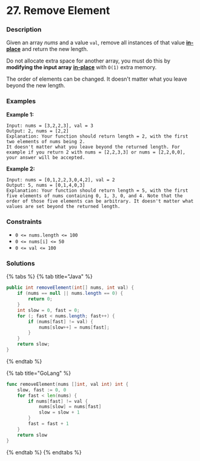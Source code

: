 # 27. Remove Element

### Description

Given an array _nums_ and a value `val`, remove all instances of that value [**in-place**](https://en.wikipedia.org/wiki/In-place_algorithm) and return the new length.

Do not allocate extra space for another array, you must do this by **modifying the input array** [**in-place**](https://en.wikipedia.org/wiki/In-place_algorithm) with `O(1)` extra memory.

The order of elements can be changed. It doesn't matter what you leave beyond the new length.

### Examples

**Example 1:**

```text
Input: nums = [3,2,2,3], val = 3
Output: 2, nums = [2,2]
Explanation: Your function should return length = 2, with the first two elements of nums being 2.
It doesn't matter what you leave beyond the returned length. For example if you return 2 with nums = [2,2,3,3] or nums = [2,2,0,0], your answer will be accepted.

```

**Example 2:**

```text
Input: nums = [0,1,2,2,3,0,4,2], val = 2
Output: 5, nums = [0,1,4,0,3]
Explanation: Your function should return length = 5, with the first five elements of nums containing 0, 1, 3, 0, and 4. Note that the order of those five elements can be arbitrary. It doesn't matter what values are set beyond the returned length.

```

### **Constraints**

* `0 <= nums.length <= 100`
* `0 <= nums[i] <= 50`
* `0 <= val <= 100`

### Solutions

{% tabs %}
{% tab title="Java" %}
```java
public int removeElement(int[] nums, int val) {
    if (nums == null || nums.length == 0) {
        return 0;
    }
    int slow = 0, fast = 0;
    for (; fast < nums.length; fast++) {
        if (nums[fast] != val) {
            nums[slow++] = nums[fast];
        }
    }
    return slow;
}
```
{% endtab %}

{% tab title="GoLang" %}
```go
func removeElement(nums []int, val int) int {
	slow, fast := 0, 0
	for fast < len(nums) {
		if nums[fast] != val {
			nums[slow] = nums[fast]
			slow = slow + 1
		}
		fast = fast + 1
	}
	return slow
}
```
{% endtab %}
{% endtabs %}

